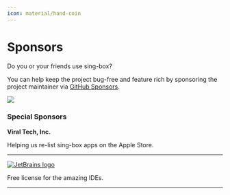 ```yaml
---
icon: material/hand-coin
---
```


# Sponsors

Do you or your friends use sing-box?

You can help keep the project bug-free and feature rich by sponsoring
the project maintainer via [GitHub Sponsors](https://github.com/sponsors/nekohasekai).

![](https://nekohasekai.github.io/sponsor-images/sponsors.svg)

### Special Sponsors

**Viral Tech, Inc.**

Helping us re-list sing-box apps on the Apple Store.

---

[![JetBrains logo](https://resources.jetbrains.com/storage/products/company/brand/logos/jetbrains.svg)](https://www.jetbrains.com)

Free license for the amazing IDEs.

---
